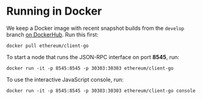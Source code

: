 # Running in Docker

We keep a Docker image with recent snapshot builds from the `develop` branch [on DockerHub](https://registry.hub.docker.com/u/ethereum/client-go). Run this first:

```shell
docker pull ethereum/client-go
```

To start a node that runs the JSON-RPC interface on port **8545**, run:

```shell
docker run -it -p 8545:8545 -p 30303:30303 ethereum/client-go
```

To use the interactive JavaScript console, run:

```shell
docker run -it -p 8545:8545 -p 30303:30303 ethereum/client-go console
```